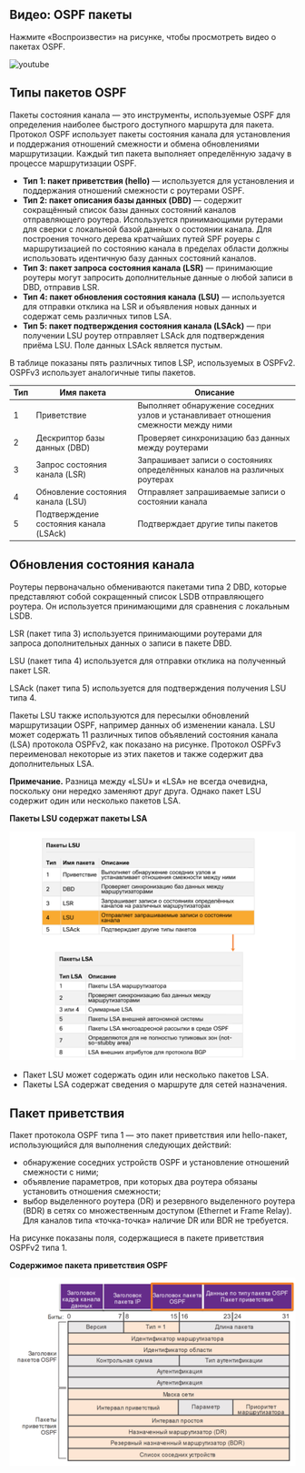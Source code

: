 <!-- 1.2.1 -->
## Видео: OSPF пакеты

Нажмите «Воспроизвести» на рисунке, чтобы просмотреть видео о пакетах OSPF.

![youtube](https://www.youtube.com/watch?v=EKLYuwycPQM)

<!-- 1.2.2 -->
## Типы пакетов OSPF

Пакеты состояния канала — это инструменты, используемые OSPF для определения наиболее быстрого доступного маршрута для пакета. Протокол OSPF использует пакеты состояния канала для установления и поддержания отношений смежности и обмена обновлениями маршрутизации. Каждый тип пакета выполняет определённую задачу в процессе маршрутизации OSPF.

* **Тип 1: пакет приветствия (hello)** — используется для установления и поддержания отношений смежности с роутерами OSPF.
* **Тип 2: пакет описания базы данных (DBD)** — содержит сокращённый список базы данных состояний каналов отправляющего роутера. Используется принимающими рутерами для сверки с локальной базой данных о состоянии канала. Для построения точного дерева кратчайших путей SPF роуеры с маршрутизацией по состоянию канала в пределах области должны использовать идентичную базу данных состояний каналов.
* **Тип 3: пакет запроса состояния канала (LSR)** — принимающие роутеры могут запросить дополнительные данные о любой записи в DBD, отправив LSR.
* **Тип 4: пакет обновления состояния канала (LSU)** — используется для отправки отклика на LSR и объявления новых данных и содержат семь различных типов LSA.
* **Тип 5: пакет подтверждения состояния канала (LSAck)** — при получении LSU роутер отправляет LSAck для подтверждения приёма LSU. Поле данных LSAck является пустым.

В таблице показаны пять различных типов LSP, используемых в OSPFv2. OSPFv3 использует аналогичные типы пакетов.

| **Тип** | **Имя пакета** | **Описание** |
| --- | --- | --- |
| 1 | Приветствие | Выполняет обнаружение соседних узлов и устанавливает отношения смежности между ними |
| 2 | Дескриптор базы данных (DBD) | Проверяет синхронизацию баз данных между роутерами |
| 3 | Запрос состояния канала (LSR) | Запрашивает записи о состояниях определённых каналов на различных роутерах |
| 4 | Обновление состояния канала (LSU) | Отправляет запрашиваемые записи о состоянии канала |
| 5 | Подтверждение состояния канала (LSAck) | Подтверждает другие типы пакетов |

<!-- 1.2.3 -->
## Обновления состояния канала

Роутеры первоначально обмениваются пакетами типа 2 DBD, которые представляют собой сокращенный список LSDB отправляющего роутера. Он используется принимающими для сравнения с локальным LSDB.

LSR (пакет типа 3) используется принимающими роутерами для запроса дополнительных данных о записи в пакете DBD.

LSU (пакет типа 4) используется для отправки отклика на полученный пакет LSR.

LSAck (пакет типа 5) используется для подтверждения получения LSU типа 4.

Пакеты LSU также используются для пересылки обновлений маршрутизации OSPF, например данных об изменении канала. LSU может содержать 11 различных типов объявлений состояния канала (LSA) протокола OSPFv2, как показано на рисунке. Протокол OSPFv3 переименовал некоторые из этих пакетов и также содержит два дополнительных LSA.

**Примечание.** Разница между «LSU» и «LSA» не всегда очевидна, поскольку они нередко заменяют друг друга. Однако пакет LSU содержит один или несколько пакетов LSA.

**Пакеты LSU содержат пакеты LSA**

![](./assets/1.2.3.png)
<!-- /courses/ensa-dl/ae8cded0-34fd-11eb-ba19-f1886492e0e4/aeb30470-34fd-11eb-ba19-f1886492e0e4/assets/c5809c10-1c46-11ea-af56-e368b99e9723.svg -->

* Пакет LSU может содержать один или несколько пакетов LSA.
* Пакеты LSA содержат сведения о маршруте для сетей назначения.

<!--
показывает, что OSPFv2 LSU может содержать один или несколько различных типов LSAs
-->

<!-- 1.2.4 -->
## Пакет приветствия

Пакет протокола OSPF типа 1 — это пакет приветствия или hello-пакет, использующийся для выполнения следующих действий:

* обнаружение соседних устройств OSPF и установление отношений смежности с ними;
* объявление параметров, при которых два роутера обязаны установить отношения смежности;
* выбор выделенного роутера (DR) и резервного выделенного роутера (BDR) в сетях со множественным доступом (Ethernet и Frame Relay). Для каналов типа «точка-точка» наличие DR или BDR не требуется.

На рисунке показаны поля, содержащиеся в пакете приветствия OSPFv2 типа 1.

**Содержимое пакета приветствия OSPF**

![](./assets/1.2.4.png)
<!-- /courses/ensa-dl/ae8cded0-34fd-11eb-ba19-f1886492e0e4/aeb30470-34fd-11eb-ba19-f1886492e0e4/assets/c5815f61-1c46-11ea-af56-e368b99e9723.svg -->

<!--
показывает диаграмму содержимой/полей пакета «Hello» OSPFv2
-->

<!-- 1.2.5 -->
<!-- quiz -->

